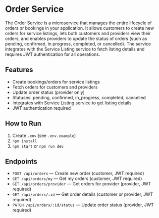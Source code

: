 # Order Service

The Order Service is a microservice that manages the entire lifecycle of orders or bookings in your application. It allows customers to create new orders for service listings, lets both customers and providers view their orders, and enables providers to update the status of orders (such as pending, confirmed, in progress, completed, or cancelled). The service integrates with the Service Listing service to fetch listing details and requires JWT authentication for all operations.

## Features
- Create bookings/orders for service listings
- Fetch orders for customers and providers
- Update order status (provider only)
- Statuses: pending, confirmed, in_progress, completed, cancelled
- Integrates with Service Listing service to get listing details
- JWT authentication required

## How to Run

1. Create `.env` (see `.env.example`)
2. `npm install`
3. `npm start` or `npm run dev`

## Endpoints

- `POST /api/orders` — Create new order (customer, JWT required)
- `GET /api/orders/my` — Get my orders (customer, JWT required)
- `GET /api/orders/provider` — Get orders for provider (provider, JWT required)
- `GET /api/orders/:id` — Get order details (customer or provider, JWT required)
- `PATCH /api/orders/:id/status` — Update order status (provider, JWT required)